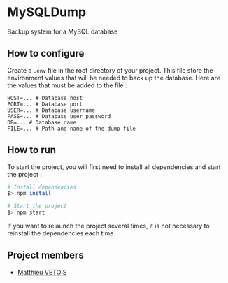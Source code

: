 # MySQLDump
Backup system for a MySQL database

## How to configure

Create a `.env` file in the root directory of your project.
This file store the environment values that will be needed to back up the database. Here are the values that must be added to the file :


```dosini
HOST=... # Database host
PORT=... # Database port
USER=... # Database username
PASS=... # Database user password
DB=... # Database name
FILE=... # Path and name of the dump file
```

## How to run

To start the project, you will first need to install all dependencies and start the project :

```bash
# Install dependencies
$> npm install

# Start the project
$> npm start
```
If you want to relaunch the project several times, it is not necessary to reinstall the dependencies each time

## Project members

- [Matthieu VETOIS](https://github.com/mvetois)